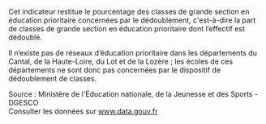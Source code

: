 <p>
Cet indicateur restitue le pourcentage des classes de grande section en éducation prioritaire concernées par le dédoublement, c'est-à-dire la part de classes de grande section en éducation prioritaire dont l’effectif est dédoublé.
</p>
<p>
  Il n’existe pas de réseaux d’éducation prioritaire dans les départements du Cantal, de la Haute-Loire, du Lot et de la Lozère&nbsp;; les écoles de ces départements ne sont donc pas concernées par le dispositif de dédoublement de classes.
</p>
<p class="font-italic body-2">Source : Ministère de l'Éducation nationale, de la Jeunesse et des Sports - DGESCO <br> Consulter les données sur <a target="_blank" href="https://www.data.gouv.fr/fr/datasets/barometre-des-resultats-de-laction-publique/">www.data.gouv.fr</a></p>
